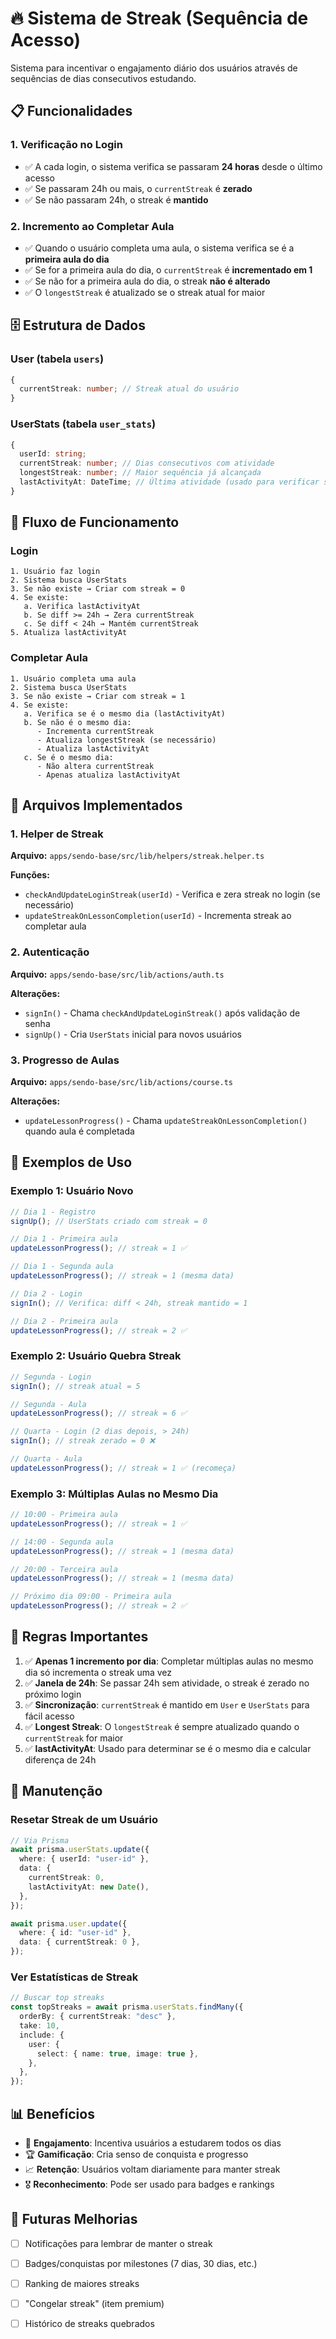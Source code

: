 # 🔥 Sistema de Streak (Sequência de Acesso)

Sistema para incentivar o engajamento diário dos usuários através de sequências de dias consecutivos estudando.

## 📋 Funcionalidades

### 1. Verificação no Login

- ✅ A cada login, o sistema verifica se passaram **24 horas** desde o último acesso
- ✅ Se passaram 24h ou mais, o `currentStreak` é **zerado**
- ✅ Se não passaram 24h, o streak é **mantido**

### 2. Incremento ao Completar Aula

- ✅ Quando o usuário completa uma aula, o sistema verifica se é a **primeira aula do dia**
- ✅ Se for a primeira aula do dia, o `currentStreak` é **incrementado em 1**
- ✅ Se não for a primeira aula do dia, o streak **não é alterado**
- ✅ O `longestStreak` é atualizado se o streak atual for maior

## 🗄️ Estrutura de Dados

### User (tabela `users`)

```typescript
{
  currentStreak: number; // Streak atual do usuário
}
```

### UserStats (tabela `user_stats`)

```typescript
{
  userId: string;
  currentStreak: number; // Dias consecutivos com atividade
  longestStreak: number; // Maior sequência já alcançada
  lastActivityAt: DateTime; // Última atividade (usado para verificar se é mesmo dia)
}
```

## 🔄 Fluxo de Funcionamento

### Login

```
1. Usuário faz login
2. Sistema busca UserStats
3. Se não existe → Criar com streak = 0
4. Se existe:
   a. Verifica lastActivityAt
   b. Se diff >= 24h → Zera currentStreak
   c. Se diff < 24h → Mantém currentStreak
5. Atualiza lastActivityAt
```

### Completar Aula

```
1. Usuário completa uma aula
2. Sistema busca UserStats
3. Se não existe → Criar com streak = 1
4. Se existe:
   a. Verifica se é o mesmo dia (lastActivityAt)
   b. Se não é o mesmo dia:
      - Incrementa currentStreak
      - Atualiza longestStreak (se necessário)
      - Atualiza lastActivityAt
   c. Se é o mesmo dia:
      - Não altera currentStreak
      - Apenas atualiza lastActivityAt
```

## 📁 Arquivos Implementados

### 1. Helper de Streak

**Arquivo:** `apps/sendo-base/src/lib/helpers/streak.helper.ts`

**Funções:**

- `checkAndUpdateLoginStreak(userId)` - Verifica e zera streak no login (se necessário)
- `updateStreakOnLessonCompletion(userId)` - Incrementa streak ao completar aula

### 2. Autenticação

**Arquivo:** `apps/sendo-base/src/lib/actions/auth.ts`

**Alterações:**

- `signIn()` - Chama `checkAndUpdateLoginStreak()` após validação de senha
- `signUp()` - Cria `UserStats` inicial para novos usuários

### 3. Progresso de Aulas

**Arquivo:** `apps/sendo-base/src/lib/actions/course.ts`

**Alterações:**

- `updateLessonProgress()` - Chama `updateStreakOnLessonCompletion()` quando aula é completada

## 🧪 Exemplos de Uso

### Exemplo 1: Usuário Novo

```typescript
// Dia 1 - Registro
signUp(); // UserStats criado com streak = 0

// Dia 1 - Primeira aula
updateLessonProgress(); // streak = 1 ✅

// Dia 1 - Segunda aula
updateLessonProgress(); // streak = 1 (mesma data)

// Dia 2 - Login
signIn(); // Verifica: diff < 24h, streak mantido = 1

// Dia 2 - Primeira aula
updateLessonProgress(); // streak = 2 ✅
```

### Exemplo 2: Usuário Quebra Streak

```typescript
// Segunda - Login
signIn(); // streak atual = 5

// Segunda - Aula
updateLessonProgress(); // streak = 6 ✅

// Quarta - Login (2 dias depois, > 24h)
signIn(); // streak zerado = 0 ❌

// Quarta - Aula
updateLessonProgress(); // streak = 1 ✅ (recomeça)
```

### Exemplo 3: Múltiplas Aulas no Mesmo Dia

```typescript
// 10:00 - Primeira aula
updateLessonProgress(); // streak = 1 ✅

// 14:00 - Segunda aula
updateLessonProgress(); // streak = 1 (mesma data)

// 20:00 - Terceira aula
updateLessonProgress(); // streak = 1 (mesma data)

// Próximo dia 09:00 - Primeira aula
updateLessonProgress(); // streak = 2 ✅
```

## 🎯 Regras Importantes

1. ✅ **Apenas 1 incremento por dia**: Completar múltiplas aulas no mesmo dia só incrementa o streak uma vez
2. ✅ **Janela de 24h**: Se passar 24h sem atividade, o streak é zerado no próximo login
3. ✅ **Sincronização**: `currentStreak` é mantido em `User` e `UserStats` para fácil acesso
4. ✅ **Longest Streak**: O `longestStreak` é sempre atualizado quando o `currentStreak` for maior
5. ✅ **lastActivityAt**: Usado para determinar se é o mesmo dia e calcular diferença de 24h

## 🔧 Manutenção

### Resetar Streak de um Usuário

```typescript
// Via Prisma
await prisma.userStats.update({
  where: { userId: "user-id" },
  data: {
    currentStreak: 0,
    lastActivityAt: new Date(),
  },
});

await prisma.user.update({
  where: { id: "user-id" },
  data: { currentStreak: 0 },
});
```

### Ver Estatísticas de Streak

```typescript
// Buscar top streaks
const topStreaks = await prisma.userStats.findMany({
  orderBy: { currentStreak: "desc" },
  take: 10,
  include: {
    user: {
      select: { name: true, image: true },
    },
  },
});
```

## 📊 Benefícios

- 🎯 **Engajamento**: Incentiva usuários a estudarem todos os dias
- 🏆 **Gamificação**: Cria senso de conquista e progresso
- 📈 **Retenção**: Usuários voltam diariamente para manter streak
- 🎖️ **Reconhecimento**: Pode ser usado para badges e rankings

## 🚀 Futuras Melhorias

- [ ] Notificações para lembrar de manter o streak
- [ ] Badges/conquistas por milestones (7 dias, 30 dias, etc.)
- [ ] Ranking de maiores streaks
- [ ] "Congelar streak" (item premium)
- [ ] Histórico de streaks quebrados


